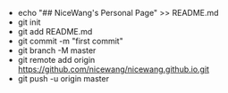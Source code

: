 * echo "## NiceWang's Personal Page" >> README.md
* git init
* git add README.md
* git commit -m "first commit"
* git branch -M master
* git remote add origin https://github.com/nicewang/nicewang.github.io.git
* git push -u origin master